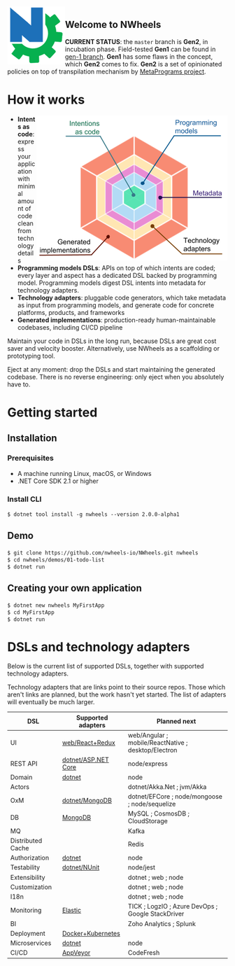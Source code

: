 <img align="left" src="docs/images/logo-132.png"/>

## Welcome to NWheels

**CURRENT STATUS**: the `master` branch is **Gen2**, in incubation phase. Field-tested **Gen1** can be found in [gen-1 branch](https://github.com/nwheels-io/NWheels/tree/gen-1). **Gen1** has some flaws in the concept, which **Gen2** comes to fix. **Gen2** is a set of opinionated policies on top of transpilation mechanism by [MetaPrograms project](https://github.com/nwheels-io/MetaPrograms).

# How it works

<img src="docs/images/nwheels-hexagon-2.png" align="right">

- **Intents as code**: express your application with minimal amount of code clean from technology details
- **Programming models DSLs**: APIs on top of which intents are coded; every layer and aspect has a dedicated DSL backed by programming model. Programming models digest DSL intents into metadata for technology adapters.
- **Technology adapters**: pluggable code generators, which take metadata as input from programming models, and generate code for concrete platforms, products, and frameworks
- **Generated implementations**: production-ready human-maintainable codebases, including CI/CD pipeline

Maintain your code in DSLs in the long run, because DSLs are great cost saver and velocity booster. Alternatively, use NWheels as a scaffolding or prototyping tool. 

Eject at any moment: drop the DSLs and start maintaining the generated codebase. There is no reverse engineering: only eject when you absolutely have to.

# Getting started

## Installation

### Prerequisites

- A machine running Linux, macOS, or Windows
- .NET Core SDK 2.1 or higher

### Install CLI

```
$ dotnet tool install -g nwheels --version 2.0.0-alpha1
```
## Demo

```
$ git clone https://github.com/nwheels-io/NWheels.git nwheels
$ cd nwheels/demos/01-todo-list
$ dotnet run
```
## Creating your own application

```
$ dotnet new nwheels MyFirstApp
$ cd MyFirstApp
$ dotnet run
```

# DSLs and technology adapters

Below is the current list of supported DSLs, together with supported technology adapters.

Technology adapters that are links point to their source repos. Those which aren't links are planned, but the work hasn't yet started. The list of adapters will eventually be much larger.

DSL|Supported adapters|Planned next
---|---|---
UI | [web/React+Redux]() | web/Angular ; mobile/ReactNative ; desktop/Electron
REST API | [dotnet/ASP.NET Core]() | node/express
Domain | [dotnet]() | node
Actors | | dotnet/Akka.Net ; jvm/Akka
OxM | [dotnet/MongoDB]() | dotnet/EFCore ; node/mongoose ; node/sequelize
DB | [MongoDB]() | MySQL ; CosmosDB ; CloudStorage | [Elastic]() | TICK ; 
MQ | | Kafka
Distributed Cache | | Redis
Authorization | [dotnet]() | node
Testability | [dotnet/NUnit]() | node/jest
Extensibility | | dotnet ; web ; node
Customization | | dotnet ; web ; node
I18n | | dotnet ; web ; node
Monitoring | [Elastic]() | TICK ; LogzIO ; Azure DevOps ; Google StackDriver
BI | | Zoho Analytics ; Splunk
Deployment | [Docker+Kubernetes]() |
Microservices | [dotnet]() | node
CI/CD | [AppVeyor]() | CodeFresh
